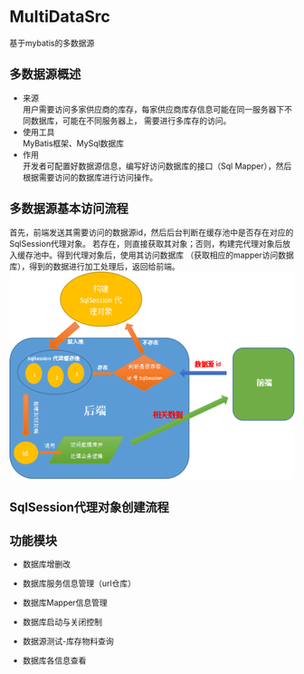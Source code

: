 # MultiDataSrc
基于mybatis的多数据源
  
## 多数据源概述
* 来源  
用户需要访问多家供应商的库存，每家供应商库存信息可能在同一服务器下不同数据库，可能在不同服务器上，
需要进行多库存的访问。  
* 使用工具  
MyBatis框架、MySql数据库
* 作用  
开发者可配置好数据源信息，编写好访问数据库的接口（Sql Mapper），然后根据需要访问的数据库进行访问操作。


## 多数据源基本访问流程
首先，前端发送其需要访问的数据源id，然后后台判断在缓存池中是否存在对应的SqlSession代理对象。
若存在，则直接获取其对象；否则，构建完代理对象后放入缓存池中。得到代理对象后，使用其访问数据库
（获取相应的mapper访问数据库），得到的数据进行加工处理后，返回给前端。  
![img1](doc/img/多数据源基本处理流程.png)

## SqlSession代理对象创建流程

## 功能模块

* 数据库增删改

* 数据库服务信息管理（url仓库）

* 数据库Mapper信息管理

* 数据库启动与关闭控制

* 数据源测试-库存物料查询

* 数据库各信息查看
